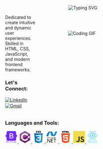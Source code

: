 
<div align="center">
    <img src="https://readme-typing-svg.demolab.com/?lines=Welcome+Stranger;I+am+Mayar+Mohamed;A+Passionate+Frontend+Developer&font=Times+New+Roman&center=true&width=400&height=100&duration=3000&pause=300&color=0000FF" alt="Typing SVG">
</div>


<div style="display: flex; align-items: center;">
  <div style="flex: 1;">
    <p>Dedicated to create intuitive and dynamic user experiences. Skilled in HTML, CSS, JavaScript, and modern frontend frameworks.</p>
    <h3>Let's Connect:</h3>
    <p>
      <a href="https://linkedin.com/in/mayar-issa" target="blank"><img align="center" src="https://raw.githubusercontent.com/rahuldkjain/github-profile-readme-generator/master/src/images/icons/Social/linked-in-alt.svg" alt="LinkedIn" height="30" width="40" /></a>
      <a href="mailto:mayarissawork@gmail.com"><img align="center" src="https://img.icons8.com/fluent/48/000000/gmail.png" alt="Gmail" height="30" width="40" /></a>
    </p>
  </div>
  <div style="flex: 1; text-align: center;">

</div> <div style="flex: 1;"> <img align="right" src="https://media.giphy.com/media/L1R1tvI9svkIWwpVYr/giphy.gif" alt="Coding GIF" width="300" height="200"> </div> 

  </div>
</div>

<h3>Languages and Tools:</h3>
<p>
  <a href="https://getbootstrap.com" target="_blank" rel="noreferrer"> <img src="https://raw.githubusercontent.com/devicons/devicon/master/icons/bootstrap/bootstrap-plain-wordmark.svg" alt="Bootstrap" width="40" height="40"/> </a>
  <a href="https://www.w3schools.com/cs/" target="_blank" rel="noreferrer"> <img src="https://raw.githubusercontent.com/devicons/devicon/master/icons/csharp/csharp-original.svg" alt="C#" width="40" height="40"/> </a>
  <a href="https://www.w3schools.com/css/" target="_blank" rel="noreferrer"> <img src="https://raw.githubusercontent.com/devicons/devicon/master/icons/css3/css3-original-wordmark.svg" alt="CSS3" width="40" height="40"/> </a>
  <a href="https://dotnet.microsoft.com/" target="_blank" rel="noreferrer"> <img src="https://raw.githubusercontent.com/devicons/devicon/master/icons/dot-net/dot-net-original-wordmark.svg" alt=".NET" width="40" height="40"/> </a>
  <a href="https://www.w3.org/html/" target="_blank" rel="noreferrer"> <img src="https://raw.githubusercontent.com/devicons/devicon/master/icons/html5/html5-original-wordmark.svg" alt="HTML5" width="40" height="40"/> </a>
  <a href="https://developer.mozilla.org/en-US/docs/Web/JavaScript" target="_blank" rel="noreferrer"> <img src="https://raw.githubusercontent.com/devicons/devicon/master/icons/javascript/javascript-original.svg" alt="JavaScript" width="40" height="40"/> </a>
  <a href="https://reactjs.org/" target="_blank" rel="noreferrer"> <img src="https://raw.githubusercontent.com/devicons/devicon/master/icons/react/react-original-wordmark.svg" alt="React" width="40" height="40"/> </a>
</p>
